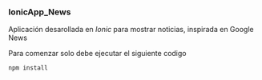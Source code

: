 ### IonicApp_News

Aplicación desarollada en _Ionic_ para mostrar noticias, inspirada en Google News

Para comenzar solo debe ejecutar el siguiente codigo

```
npm install
```
